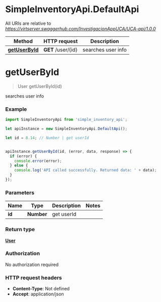 # SimpleInventoryApi.DefaultApi

All URIs are relative to *https://virtserver.swaggerhub.com/InvestigacionAppUCA/UCA-api/1.0.0*

Method | HTTP request | Description
------------- | ------------- | -------------
[**getUserById**](DefaultApi.md#getUserById) | **GET** /user/{id} | searches user info


<a name="getUserById"></a>
# **getUserById**
> User getUserById(id)

searches user info

### Example
```javascript
import SimpleInventoryApi from 'simple_inventory_api';

let apiInstance = new SimpleInventoryApi.DefaultApi();

let id = 8.14; // Number | get userId


apiInstance.getUserById(id, (error, data, response) => {
  if (error) {
    console.error(error);
  } else {
    console.log('API called successfully. Returned data: ' + data);
  }
});
```

### Parameters

Name | Type | Description  | Notes
------------- | ------------- | ------------- | -------------
 **id** | **Number**| get userId | 

### Return type

[**User**](User.md)

### Authorization

No authorization required

### HTTP request headers

 - **Content-Type**: Not defined
 - **Accept**: application/json

